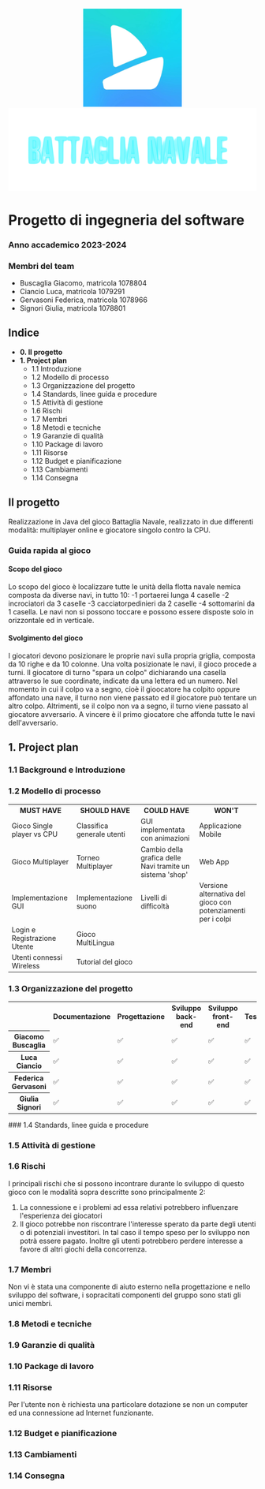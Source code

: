 <p align="center">
  <img style="width: 200px;" src="resources/Logo.jpeg">
   <img style="width: 750px;" src="resources/BATTAGLIA_NAVALE.png">
</p>

# Progetto di ingegneria del software
### Anno accademico 2023-2024

### Membri del team
- Buscaglia Giacomo, matricola 1078804
- Ciancio Luca, matricola 1079291
- Gervasoni Federica, matricola 1078966
- Signori Giulia, matricola 1078801

## Indice
- __0. Il progetto__
- __1. Project plan__
  - 1.1 Introduzione
  - 1.2 Modello di processo
  - 1.3 Organizzazione del progetto
  - 1.4 Standards, linee guida e procedure
  - 1.5 Attività di gestione
  - 1.6 Rischi
  - 1.7 Membri
  - 1.8 Metodi e tecniche
  - 1.9 Garanzie di qualità
  - 1.10 Package di lavoro
  - 1.11 Risorse
  - 1.12 Budget e pianificazione
  - 1.13 Cambiamenti
  - 1.14 Consegna


## Il progetto
Realizzazione in Java del gioco Battaglia Navale, realizzato in due differenti modalità: multiplayer online e giocatore singolo contro la CPU. 

### Guida rapida al gioco
#### Scopo del gioco
Lo scopo del gioco è localizzare tutte le unità della flotta navale nemica composta da diverse navi, in tutto 10: 
-1 portaerei lunga 4 caselle
-2 incrociatori da 3 caselle
-3 cacciatorpedinieri da 2 caselle 
-4 sottomarini da 1 casella.
Le navi non si possono toccare e possono essere disposte solo in orizzontale ed in verticale. 

#### Svolgimento del gioco
I giocatori devono posizionare le proprie navi sulla propria griglia, composta da 10 righe e da 10 colonne. Una volta posizionate le navi, il gioco procede a turni.
Il giocatore di turno "spara un colpo" dichiarando una casella attraverso le sue coordinate, indicate da una lettera ed un numero.
Nel momento in cui il colpo va a segno, cioè il gioocatore ha colpito oppure affondato una nave, il turno non viene passato ed il giocatore può tentare un altro colpo. 
Altrimenti, se il colpo non va a segno, il turno viene passato al giocatore avversario. 
A vincere è il primo giocatore che affonda tutte le navi dell'avversario.

## 1. Project plan
### 1.1 Background e Introduzione

### 1.2 Modello di processo

<table>
    <tr>
        <th>MUST HAVE</th>
        <th>SHOULD HAVE</th>
        <th>COULD HAVE</th>
        <th>WON'T</th>
    </tr>
    <tr>
    <td>Gioco Single player vs CPU</td>
    <td>Classifica generale utenti</td>
    <td>GUI implementata con animazioni</td>
    <td>Applicazione Mobile</td>
    </tr>
    <tr>
    <td>Gioco Multiplayer</td>
    <td>Torneo Multiplayer</td>
    <td>Cambio della grafica delle Navi tramite un sistema 'shop'</td>
    <td>Web App</td>
    </tr>
    <tr>
    <td>Implementazione GUI</td>
    <td>Implementazione suono</td>
    <td>Livelli di difficoltà</td>
    <td>Versione alternativa del gioco con potenziamenti per i colpi</td>
    </tr>
    <tr>
    <td>Login e Registrazione Utente</td>
    <td>Gioco MultiLingua</td>
    <td></td>
    <td></td>
    </tr>
    <tr>
    <td>Utenti connessi Wireless</td>
    <td>Tutorial del gioco</td> 
    <td></td>
    <td></td>
    </tr>
</table>

### 1.3 Organizzazione del progetto

<table>
    <tr>
        <th></th>
        <th>Documentazione</th>
        <th>Progettazione</th>
        <th>Sviluppo back-end</th>
        <th>Sviluppo front-end</th>
        <th>Test</th>
    </tr>
    <tr>
    <th>Giacomo Buscaglia</th>
    <td>✅</td>
    <td>✅</td>
    <td>✅</td>
    <td>✅</td>
    <td>✅</td>
    </tr>
    <tr>
    <th>Luca Ciancio</th>
    <td>✅</td>
    <td>✅</td>
    <td>✅</td>
    <td>✅</td>
    <td>✅</td>
    </tr>
    <tr>
    <th>Federica Gervasoni</th>
    <td>✅</td>
    <td>✅</td>
    <td>✅</td>
    <td>✅</td>
    <td>✅</td>
    </tr>
    <tr>
    <th>Giulia Signori</th>
    <td>✅</td>
    <td>✅</td>
    <td>✅</td>
    <td>✅</td>
    <td>✅</td>
    </tr>
</table>
### 1.4 Standards, linee guida e procedure

### 1.5 Attività di gestione

### 1.6 Rischi
I principali rischi che si possono incontrare durante lo sviluppo di questo gioco con le modalità sopra descritte sono principalmente 2:
1. La connessione e i problemi ad essa relativi potrebbero influenzare l'esperienza dei giocatori
2. Il gioco potrebbe non riscontrare l'interesse sperato da parte degli utenti o di potenziali investitori. In tal caso il tempo speso per lo sviluppo non potrà essere pagato. Inoltre gli utenti potrebbero perdere interesse a favore di altri giochi della concorrenza.

### 1.7 Membri
Non vi è stata una componente di aiuto esterno nella progettazione e nello sviluppo del software, i sopracitati componenti del gruppo sono stati gli unici membri.

### 1.8 Metodi e tecniche

### 1.9 Garanzie di qualità

### 1.10 Package di lavoro
### 1.11 Risorse
Per l'utente non è richiesta una particolare dotazione se non un computer ed una connessione ad Internet funzionante.

### 1.12 Budget e pianificazione

### 1.13 Cambiamenti

### 1.14 Consegna

